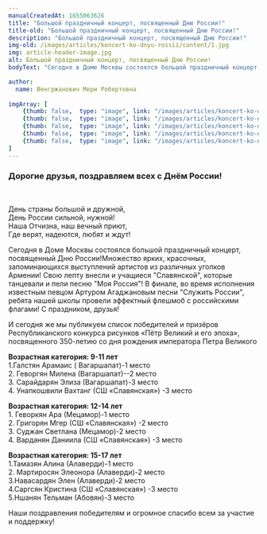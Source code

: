 ```yaml
---
manualCreatedAt: 1655063626
title: "Большой праздничный концерт, посвященный Дню России!" 
title-old: "Большой праздничный концерт, посвященный Дню России!"
description: "Большой праздничный концерт, посвященный Дню России!"
img-old: /images/articles/koncert-ko-dnyu-rossii/content/1.jpg
img: article-header-image.jpg
alt: Большой праздничный концерт, посвященный Дню России! 
bodyText: "Сегодня в Доме Москвы состоялся большой праздничный концерт, посвященный Дню России!Множество ярких, красочных, запоминающихся выступлений артистов из различных уголков Армении! Свою лепту внесли и учащиеся  \"Славянской\", которые  танцевали и пели песню \"Моя Россия\"! В финале, во время исполнения известным певцом Артуром Агаджановым  песни \"Служить России\",  ребята нашей школы провели эффектный флешмоб с российскими флагами! С праздником, друзья! И сегодня же мы публикуем список победителей  и призёров Республиканского конкурса рисунков «Пётр Великий и его эпоха», посвященного 350-летию со дня рождения императора Петра Великого"

author:
  name: Венгржанович Мери Робертовна
  
imgArray: [
	{thumb: false,  type: "image", link: "/images/articles/koncert-ko-dnyu-rossii/content/1.jpg",  text: "Большой праздничный концерт, посвященный Дню России! - 1"},
	{thumb: false,  type: "image", link: "/images/articles/koncert-ko-dnyu-rossii/content/2.jpg",  text: "Большой праздничный концерт, посвященный Дню России! - 2"},
	{thumb: false,  type: "image", link: "/images/articles/koncert-ko-dnyu-rossii/content/3.jpg",  text: "Большой праздничный концерт, посвященный Дню России! - 3"},
	{thumb: false,  type: "image", link: "/images/articles/koncert-ko-dnyu-rossii/content/4.jpg",  text: "Большой праздничный концерт, посвященный Дню России! - 4"},
	{thumb: false,  type: "image", link: "/images/articles/koncert-ko-dnyu-rossii/content/5.jpg",  text: "Большой праздничный концерт, посвященный Дню России! - 5"},
]
---
```


<h3>Дорогие друзья, поздравляем всех с Днём России!</h3>
</br>
<p>
День страны большой и дружной,</br>
День России сильной, нужной!</br>
Наша Отчизна, наш вечный приют,</br>
Где верят, надеются, любят и ждут!</br>
</p>

<p>
Сегодня в Доме Москвы состоялся большой праздничный концерт, посвященный Дню России!Множество ярких, красочных, запоминающихся выступлений артистов из различных уголков Армении! Свою лепту внесли и учащиеся  "Славянской", которые  танцевали и пели песню "Моя Россия"! В финале, во время исполнения известным певцом Артуром Агаджановым  песни "Служить России",  ребята нашей школы провели эффектный флешмоб с российскими флагами! С праздником, друзья!
</p>

<p>
И сегодня же мы публикуем список победителей  и призёров Республиканского конкурса рисунков «Пётр Великий и его эпоха», посвященного 350-летию со дня рождения императора Петра Великого
</P>

<p>
<b>Возрастная категория: 9-11 лет</b></br>
1.Галстян Арамаис ( Вагаршапат)-1 место</br>
2. Геворгян Милена (Вагаршапат)--2 место</br>
3. Сарайдарян Элиза (Вагаршапат)-3 место</br>
4. Унапкошвили Вахтанг (СШ «Славянская») -3 место</br>
</p>

<p>
<b>Возрастная категория: 12-14 лет</b></br>
1. Геворкян Ара (Мецамор)-1 место</br>
2. Григорян Мгер (СШ «Славянская») -2 место</br>
3. Суджан Светлана (Мецамор)-2 место</br>
4. Варданян Даниила (СШ «Славянская») -3 место</br>
</p>

<p>
<b>Возрастная категория: 15-17 лет</b></br>
1.Тамазян Алина  (Алаверди)-1 место</br>
2. Мартиросян Элеонора (Алаверди)-2 место</br>
3.Навасардян Элен (Алаверди)-2 место</br>
4.Саргсян Кристина (СШ «Славянская») -3 место</br>
5.Ншанян Тельман (Абовян)-3 место</br>
</p> 

<p>Наши поздравления победителям и огромное спасибо всем за участие и поддержку!</p>
<br>


